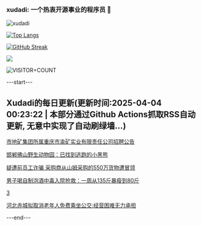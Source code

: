 ### xudadi: 一个热衷开源事业的程序员 👋

![xudadi](https://github-readme-stats-git-masterorgs-github-readme-stats-team.vercel.app/api?username=xudadi)

[![Top Langs](https://github-readme-stats.vercel.app/api/top-langs/?username=xudadi)](https://github.com/anuraghazra/github-readme-stats)

[![GitHub Streak](https://streak-stats.demolab.com?user=xudadi&locale=zh_Hans)](https://git.io/streak-stats)

![](https://raw.githubusercontent.com/xudadi/xudadi/main/assets/github-contribution-grid-snake.svg)

![VISITOR+COUNT](https://komarev.com/ghpvc/?username=xudadi&label=VISITOR+COUNT)


---start---

## Xudadi的每日更新(更新时间:2025-04-04 00:23:22 | 本部分通过Github Actions抓取RSS自动更新, 无意中实现了自动刷绿墙...)

[市地矿集团所属重庆市渝矿实业有限责任公司招聘公告](https://www.gongkaoleida.com/article/2347761)

[邯郸佛山野生动物园：已找到逃跑的小黑熊](https://m.163.com/news/article/JS8DQ4F60534A4SC.html)

[疑遭前员工诈骗 采购商从山姆采购的550万货物遭冒领](https://m.163.com/news/article/JS8AIQQI05129QAF.html)

[男子喝自制泡酒中毒入院抢救：一周从135斤暴瘦到80斤](https://m.163.com/news/article/JS8A2F1N051492T3.html)

[3](https://m.163.com/touch/news/sub/domestic)

[河北赤城拟取消老年人免费乘坐公交:经营困难无力承担](https://m.163.com/news/article/JS7DJHSD05561G0D.html)

---end---
